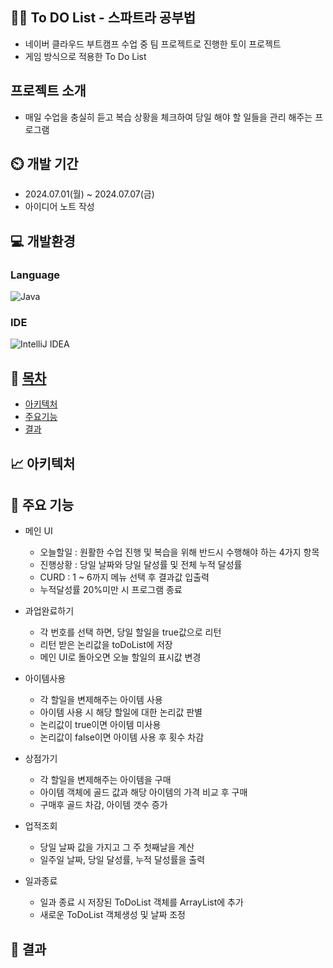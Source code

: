 ## 👨‍🏫 To DO List - 스파트라 공부법 <a name = "role"></a>
+ 네이버 클라우드 부트캠프 수업 중 팀 프로젝트로 진행한 토이 프로젝트<br>
+ 게임 방식으로 적용한 To Do List 

##  프로젝트 소개
- 매일 수업을 충실히 듣고 복습 상황을 체크하여 당일 해야 할 일들을 관리 해주는 프로그램

## ⏲️ 개발 기간 
- 2024.07.01(월) ~ 2024.07.07(금)
- 아이디어 노트 작성

## 💻 개발환경
### Language
![Java](https://img.shields.io/badge/java-%23ED8B00.svg?style=for-the-badge&logo=openjdk&logoColor=white)

### IDE
![IntelliJ IDEA](https://img.shields.io/badge/IntelliJIDEA-000000.svg?style=for-the-badge&logo=intellij-idea&logoColor=white)

## 📝 [목차](#index) <a name = "index"></a>

- [아키텍처](#structure)
- [주요기능](#functions)
- [결과](#outputs)

## 📈 아키텍처 <a name = "structure"> </a>


## 📌 주요 기능 <a name = "functions"> </a>
- 메인 UI
  - 오늘할일 : 원활한 수업 진행 및 복습을 위해 반드시 수행해야 하는 4가지 항목
  - 진행상황 : 당일 날짜와 당일 달성률 및 전체 누적 달성률
  - CURD : 1 ~ 6까지 메뉴 선택 후 결과값 입출력
  - 누적달성률 20%미만 시 프로그램 종료


- 과업완료하기 
  - 각 번호를 선택 하면, 당일 할일을 true값으로 리턴
  - 리턴 받은 논리값을 toDoList에 저장
  - 메인 UI로 돌아오면 오늘 할일의 표시값 변경

- 아이템사용
   - 각 할일을 변제해주는 아이템 사용
   - 아이템 사용 시 해당 할일에 대한 논리값 판별
   - 논리값이 true이면 아이템 미사용
   - 논리값이 false이면 아이템 사용 후 횟수 차감

- 상점가기
   - 각 할일을 변제해주는 아이템을 구매
   - 아이템 객체에 골드 값과 해당 아이템의 가격 비교 후 구매
   - 구매후 골드 차감, 아이템 갯수 증가

- 업적조회
   - 당일 날짜 값을 가지고 그 주 첫째날을 계산
   - 일주일 날짜, 당일 달성률, 누적 달성률을 출력

- 일과종료
    - 일과 종료 시 저장된 ToDoList 객체를 ArrayList에 추가
    - 새로운 ToDoList 객체생성 및 날짜 조정
      
## 📌 결과 <a name = "outputs"> </a>
